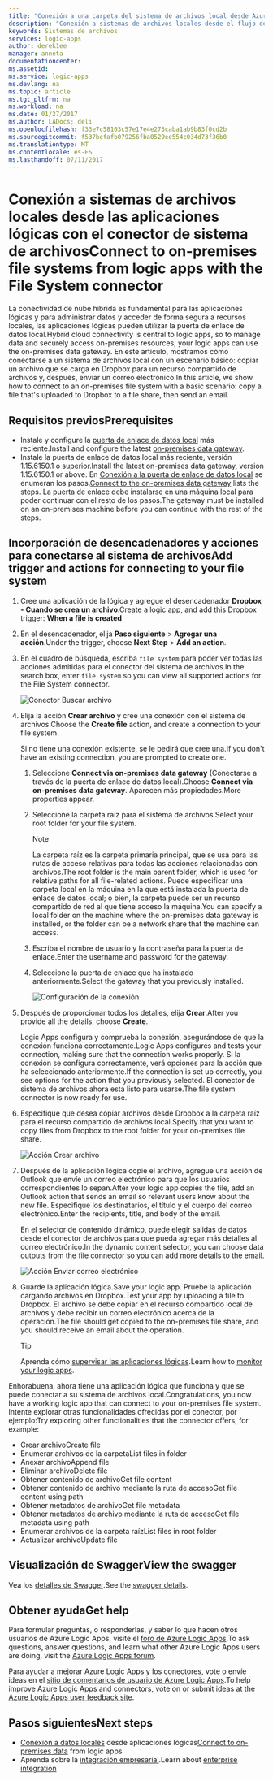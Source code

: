 ```yaml
---
title: "Conexión a una carpeta del sistema de archivos local desde Azure Logic Apps | Microsoft Docs"
description: "Conexión a sistemas de archivos locales desde el flujo de trabajo de la aplicación lógica a través de la puerta de enlace de datos local y el conector del sistema de archivos"
keywords: Sistemas de archivos
services: logic-apps
author: derek1ee
manager: anneta
documentationcenter: 
ms.assetid: 
ms.service: logic-apps
ms.devlang: na
ms.topic: article
ms.tgt_pltfrm: na
ms.workload: na
ms.date: 01/27/2017
ms.author: LADocs; deli
ms.openlocfilehash: f33e7c58103c57e17e4e273caba1ab9b83f0cd2b
ms.sourcegitcommit: f537befafb079256fba0529ee554c034d73f36b0
ms.translationtype: MT
ms.contentlocale: es-ES
ms.lasthandoff: 07/11/2017
---
```

# <a name="connect-to-on-premises-file-systems-from-logic-apps-with-the-file-system-connector"></a><span data-ttu-id="b2695-104">Conexión a sistemas de archivos locales desde las aplicaciones lógicas con el conector de sistema de archivos</span><span class="sxs-lookup"><span data-stu-id="b2695-104">Connect to on-premises file systems from logic apps with the File System connector</span></span>

<span data-ttu-id="b2695-105">La conectividad de nube híbrida es fundamental para las aplicaciones lógicas y para administrar datos y acceder de forma segura a recursos locales, las aplicaciones lógicas pueden utilizar la puerta de enlace de datos local.</span><span class="sxs-lookup"><span data-stu-id="b2695-105">Hybrid cloud connectivity is central to logic apps, so to manage data and securely access on-premises resources, your logic apps can use the on-premises data gateway.</span></span> <span data-ttu-id="b2695-106">En este artículo, mostramos cómo conectarse a un sistema de archivos local con un escenario básico: copiar un archivo que se carga en Dropbox para un recurso compartido de archivos y, después, enviar un correo electrónico.</span><span class="sxs-lookup"><span data-stu-id="b2695-106">In this article, we show how to connect to an on-premises file system with a basic scenario: copy a file that's uploaded to Dropbox to a file share, then send an email.</span></span>

## <a name="prerequisites"></a><span data-ttu-id="b2695-107">Requisitos previos</span><span class="sxs-lookup"><span data-stu-id="b2695-107">Prerequisites</span></span>

- <span data-ttu-id="b2695-108">Instale y configure la [puerta de enlace de datos local](https://www.microsoft.com/download/details.aspx?id=53127) más reciente.</span><span class="sxs-lookup"><span data-stu-id="b2695-108">Install and configure the latest [on-premises data gateway](https://www.microsoft.com/download/details.aspx?id=53127).</span></span>
- <span data-ttu-id="b2695-109">Instale la puerta de enlace de datos local más reciente, versión 1.15.6150.1 o superior.</span><span class="sxs-lookup"><span data-stu-id="b2695-109">Install the latest on-premises data gateway, version 1.15.6150.1 or above.</span></span> <span data-ttu-id="b2695-110">En [Conexión a la puerta de enlace de datos local](http://aka.ms/logicapps-gateway) se enumeran los pasos.</span><span class="sxs-lookup"><span data-stu-id="b2695-110">[Connect to the on-premises data gateway](http://aka.ms/logicapps-gateway) lists the steps.</span></span> <span data-ttu-id="b2695-111">La puerta de enlace debe instalarse en una máquina local para poder continuar con el resto de los pasos.</span><span class="sxs-lookup"><span data-stu-id="b2695-111">The gateway must be installed on an on-premises machine before you can continue with the rest of the steps.</span></span>

## <a name="add-trigger-and-actions-for-connecting-to-your-file-system"></a><span data-ttu-id="b2695-112">Incorporación de desencadenadores y acciones para conectarse al sistema de archivos</span><span class="sxs-lookup"><span data-stu-id="b2695-112">Add trigger and actions for connecting to your file system</span></span>

1. <span data-ttu-id="b2695-113">Cree una aplicación de la lógica y agregue el desencadenador **Dropbox - Cuando se crea un archivo**.</span><span class="sxs-lookup"><span data-stu-id="b2695-113">Create a logic app, and add this Dropbox trigger: **When a file is created**</span></span> 
2. <span data-ttu-id="b2695-114">En el desencadenador, elija **Paso siguiente** > **Agregar una acción**.</span><span class="sxs-lookup"><span data-stu-id="b2695-114">Under the trigger, choose **Next Step** > **Add an action**.</span></span> 
3. <span data-ttu-id="b2695-115">En el cuadro de búsqueda, escriba `file system` para poder ver todas las acciones admitidas para el conector del sistema de archivos.</span><span class="sxs-lookup"><span data-stu-id="b2695-115">In the search box, enter `file system` so you can view all supported actions for the File System connector.</span></span>

   ![Conector Buscar archivo](media/logic-apps-using-file-connector/search-file-connector.png)

2. <span data-ttu-id="b2695-117">Elija la acción **Crear archivo** y cree una conexión con el sistema de archivos.</span><span class="sxs-lookup"><span data-stu-id="b2695-117">Choose the **Create file** action, and create a connection to your file system.</span></span>

   <span data-ttu-id="b2695-118">Si no tiene una conexión existente, se le pedirá que cree una.</span><span class="sxs-lookup"><span data-stu-id="b2695-118">If you don't have an existing connection, you are prompted to create one.</span></span>

   1. <span data-ttu-id="b2695-119">Seleccione **Connect via on-premises data gateway** (Conectarse a través de la puerta de enlace de datos local).</span><span class="sxs-lookup"><span data-stu-id="b2695-119">Choose **Connect via on-premises data gateway**.</span></span> <span data-ttu-id="b2695-120">Aparecen más propiedades.</span><span class="sxs-lookup"><span data-stu-id="b2695-120">More properties appear.</span></span>
   2. <span data-ttu-id="b2695-121">Seleccione la carpeta raíz para el sistema de archivos.</span><span class="sxs-lookup"><span data-stu-id="b2695-121">Select your root folder for your file system.</span></span>
      
       > [!NOTE]
       > <span data-ttu-id="b2695-122">La carpeta raíz es la carpeta primaria principal, que se usa para las rutas de acceso relativas para todas las acciones relacionadas con archivos.</span><span class="sxs-lookup"><span data-stu-id="b2695-122">The root folder is the main parent folder, which is used for relative paths for all file-related actions.</span></span> <span data-ttu-id="b2695-123">Puede especificar una carpeta local en la máquina en la que está instalada la puerta de enlace de datos local; o bien, la carpeta puede ser un recurso compartido de red al que tiene acceso la máquina.</span><span class="sxs-lookup"><span data-stu-id="b2695-123">You can specify a local folder on the machine where the on-premises data gateway is installed, or the folder can be a network share that the machine can access.</span></span>

   3. <span data-ttu-id="b2695-124">Escriba el nombre de usuario y la contraseña para la puerta de enlace.</span><span class="sxs-lookup"><span data-stu-id="b2695-124">Enter the username and password for the gateway.</span></span>
   4. <span data-ttu-id="b2695-125">Seleccione la puerta de enlace que ha instalado anteriormente.</span><span class="sxs-lookup"><span data-stu-id="b2695-125">Select the gateway that you previously installed.</span></span>

       ![Configuración de la conexión](media/logic-apps-using-file-connector/create-file.png)

3. <span data-ttu-id="b2695-127">Después de proporcionar todos los detalles, elija **Crear**.</span><span class="sxs-lookup"><span data-stu-id="b2695-127">After you provide all the details, choose **Create**.</span></span> 

   <span data-ttu-id="b2695-128">Logic Apps configura y comprueba la conexión, asegurándose de que la conexión funciona correctamente.</span><span class="sxs-lookup"><span data-stu-id="b2695-128">Logic Apps configures and tests your connection, making sure that the connection works properly.</span></span> 
   <span data-ttu-id="b2695-129">Si la conexión se configura correctamente, verá opciones para la acción que ha seleccionado anteriormente.</span><span class="sxs-lookup"><span data-stu-id="b2695-129">If the connection is set up correctly, you see options for the action that you previously selected.</span></span> 
   <span data-ttu-id="b2695-130">El conector de sistema de archivos ahora está listo para usarse.</span><span class="sxs-lookup"><span data-stu-id="b2695-130">The file system connector is now ready for use.</span></span>

4. <span data-ttu-id="b2695-131">Especifique que desea copiar archivos desde Dropbox a la carpeta raíz para el recurso compartido de archivos local.</span><span class="sxs-lookup"><span data-stu-id="b2695-131">Specify that you want to copy files from Dropbox to the root folder for your on-premises file share.</span></span>

   ![Acción Crear archivo](media/logic-apps-using-file-connector/create-file-filled.png)

5. <span data-ttu-id="b2695-133">Después de la aplicación lógica copie el archivo, agregue una acción de Outlook que envíe un correo electrónico para que los usuarios correspondientes lo sepan.</span><span class="sxs-lookup"><span data-stu-id="b2695-133">After your logic app copies the file, add an Outlook action that sends an email so relevant users know about the new file.</span></span> <span data-ttu-id="b2695-134">Especifique los destinatarios, el título y el cuerpo del correo electrónico.</span><span class="sxs-lookup"><span data-stu-id="b2695-134">Enter the recipients, title, and body of the email.</span></span> 

   <span data-ttu-id="b2695-135">En el selector de contenido dinámico, puede elegir salidas de datos desde el conector de archivos para que pueda agregar más detalles al correo electrónico.</span><span class="sxs-lookup"><span data-stu-id="b2695-135">In the dynamic content selector, you can choose data outputs from the file connector so you can add more details to the email.</span></span>

   ![Acción Enviar correo electrónico](media/logic-apps-using-file-connector/send-email.png)

6. <span data-ttu-id="b2695-137">Guarde la aplicación lógica.</span><span class="sxs-lookup"><span data-stu-id="b2695-137">Save your logic app.</span></span> <span data-ttu-id="b2695-138">Pruebe la aplicación cargando archivos en Dropbox.</span><span class="sxs-lookup"><span data-stu-id="b2695-138">Test your app by uploading a file to Dropbox.</span></span> <span data-ttu-id="b2695-139">El archivo se debe copiar en el recurso compartido local de archivos y debe recibir un correo electrónico acerca de la operación.</span><span class="sxs-lookup"><span data-stu-id="b2695-139">The file should get copied to the on-premises file share, and you should receive an email about the operation.</span></span>

   > [!TIP] 
   > <span data-ttu-id="b2695-140">Aprenda cómo [supervisar las aplicaciones lógicas](../logic-apps/logic-apps-monitor-your-logic-apps.md).</span><span class="sxs-lookup"><span data-stu-id="b2695-140">Learn how to [monitor your logic apps](../logic-apps/logic-apps-monitor-your-logic-apps.md).</span></span>

<span data-ttu-id="b2695-141">Enhorabuena, ahora tiene una aplicación lógica que funciona y que se puede conectar a su sistema de archivos local.</span><span class="sxs-lookup"><span data-stu-id="b2695-141">Congratulations, you now have a working logic app that can connect to your on-premises file system.</span></span> <span data-ttu-id="b2695-142">Intente explorar otras funcionalidades ofrecidas por el conector, por ejemplo:</span><span class="sxs-lookup"><span data-stu-id="b2695-142">Try exploring other functionalities that the connector offers, for example:</span></span>

- <span data-ttu-id="b2695-143">Crear archivo</span><span class="sxs-lookup"><span data-stu-id="b2695-143">Create file</span></span>
- <span data-ttu-id="b2695-144">Enumerar archivos de la carpeta</span><span class="sxs-lookup"><span data-stu-id="b2695-144">List files in folder</span></span>
- <span data-ttu-id="b2695-145">Anexar archivo</span><span class="sxs-lookup"><span data-stu-id="b2695-145">Append file</span></span>
- <span data-ttu-id="b2695-146">Eliminar archivo</span><span class="sxs-lookup"><span data-stu-id="b2695-146">Delete file</span></span>
- <span data-ttu-id="b2695-147">Obtener contenido de archivo</span><span class="sxs-lookup"><span data-stu-id="b2695-147">Get file content</span></span>
- <span data-ttu-id="b2695-148">Obtener contenido de archivo mediante la ruta de acceso</span><span class="sxs-lookup"><span data-stu-id="b2695-148">Get file content using path</span></span>
- <span data-ttu-id="b2695-149">Obtener metadatos de archivo</span><span class="sxs-lookup"><span data-stu-id="b2695-149">Get file metadata</span></span>
- <span data-ttu-id="b2695-150">Obtener metadatos de archivo mediante la ruta de acceso</span><span class="sxs-lookup"><span data-stu-id="b2695-150">Get file metadata using path</span></span>
- <span data-ttu-id="b2695-151">Enumerar archivos de la carpeta raíz</span><span class="sxs-lookup"><span data-stu-id="b2695-151">List files in root folder</span></span>
- <span data-ttu-id="b2695-152">Actualizar archivo</span><span class="sxs-lookup"><span data-stu-id="b2695-152">Update file</span></span>

## <a name="view-the-swagger"></a><span data-ttu-id="b2695-153">Visualización de Swagger</span><span class="sxs-lookup"><span data-stu-id="b2695-153">View the swagger</span></span>
<span data-ttu-id="b2695-154">Vea los [detalles de Swagger](/connectors/fileconnector/).</span><span class="sxs-lookup"><span data-stu-id="b2695-154">See the [swagger details](/connectors/fileconnector/).</span></span> 

## <a name="get-help"></a><span data-ttu-id="b2695-155">Obtener ayuda</span><span class="sxs-lookup"><span data-stu-id="b2695-155">Get help</span></span>

<span data-ttu-id="b2695-156">Para formular preguntas, o responderlas, y saber lo que hacen otros usuarios de Azure Logic Apps, visite el [foro de Azure Logic Apps](https://social.msdn.microsoft.com/Forums/en-US/home?forum=azurelogicapps).</span><span class="sxs-lookup"><span data-stu-id="b2695-156">To ask questions, answer questions, and learn what other Azure Logic Apps users are doing, visit the [Azure Logic Apps forum](https://social.msdn.microsoft.com/Forums/en-US/home?forum=azurelogicapps).</span></span>

<span data-ttu-id="b2695-157">Para ayudar a mejorar Azure Logic Apps y los conectores, vote o envíe ideas en el [sitio de comentarios de usuario de Azure Logic Apps](http://aka.ms/logicapps-wish).</span><span class="sxs-lookup"><span data-stu-id="b2695-157">To help improve Azure Logic Apps and connectors, vote on or submit ideas at the [Azure Logic Apps user feedback site](http://aka.ms/logicapps-wish).</span></span>

## <a name="next-steps"></a><span data-ttu-id="b2695-158">Pasos siguientes</span><span class="sxs-lookup"><span data-stu-id="b2695-158">Next steps</span></span>

- <span data-ttu-id="b2695-159">[Conexión a datos locales](../logic-apps/logic-apps-gateway-connection.md) desde aplicaciones lógicas</span><span class="sxs-lookup"><span data-stu-id="b2695-159">[Connect to on-premises data](../logic-apps/logic-apps-gateway-connection.md) from logic apps</span></span>
- <span data-ttu-id="b2695-160">Aprenda sobre la [integración empresarial](../logic-apps/logic-apps-enterprise-integration-overview.md).</span><span class="sxs-lookup"><span data-stu-id="b2695-160">Learn about [enterprise integration](../logic-apps/logic-apps-enterprise-integration-overview.md)</span></span>
